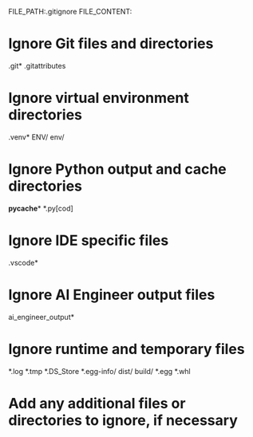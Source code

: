 FILE_PATH:.gitignore
FILE_CONTENT:
# Ignore Git files and directories
.git*
.gitattributes

# Ignore virtual environment directories
.venv*
ENV/
env/

# Ignore Python output and cache directories
__pycache__*
*.py[cod]

# Ignore IDE specific files
.vscode*

# Ignore AI Engineer output files
ai_engineer_output*

# Ignore runtime and temporary files
*.log
*.tmp
*.DS_Store
*.egg-info/
dist/
build/
*.egg
*.whl

# Add any additional files or directories to ignore, if necessary